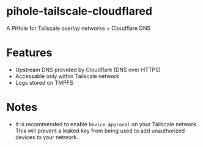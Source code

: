 # pihole-tailscale-cloudflared
A PiHole for Tailscale overlay networks + Cloudflare DNS

# Features
- Upstream DNS provided by Cloudflare (DNS over HTTPS)
- Accessable only within Tailscale network
- Logs stored on TMPFS

# Notes
- It is recommended to enable `Device Approval` on your Tailscale network. This will prevent a leaked key from being used to add unauthorized devices to your network.
